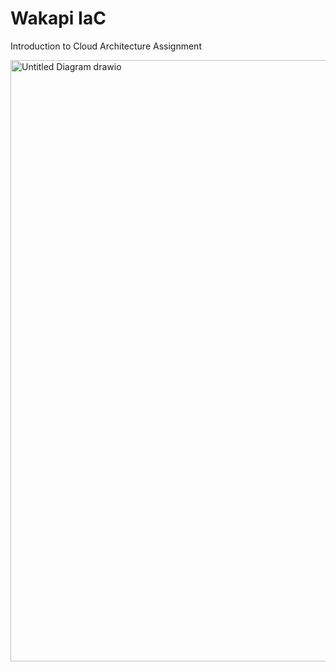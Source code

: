 # Wakapi IaC
Introduction to Cloud Architecture Assignment

<img width="862" height="962" alt="Untitled Diagram drawio" src="https://github.com/user-attachments/assets/017eb72a-3ff7-4fd2-b79b-5c404c489275" />
